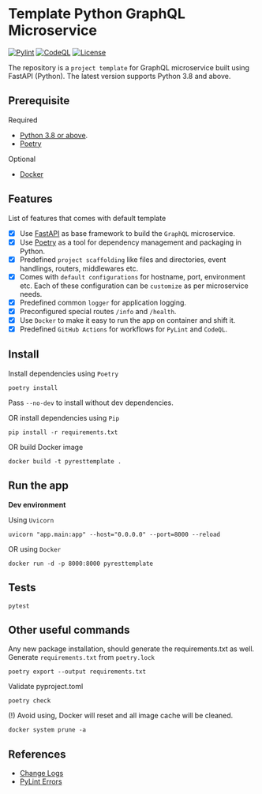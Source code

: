 # Template Python GraphQL Microservice

[![Pylint](https://github.com/beaver-ai/template-py-graphql-microservice/actions/workflows/pylint.yml/badge.svg)](https://github.com/beaver-ai/template-py-graphql-microservice/actions/workflows/pylint.yml) [![CodeQL](https://github.com/beaver-ai/template-py-graphql-microservice/actions/workflows/codeql.yml/badge.svg)](https://github.com/beaver-ai/template-py-graphql-microservice/actions/workflows/codeql.yml) [![License](https://img.shields.io/badge/License-MIT-blue)](https://github.com/beaver-ai/template-py-graphql-microservice/blob/main/LICENSE)

The repository is a `project template` for GraphQL microservice built using FastAPI (Python). The latest version supports Python 3.8 and above.

## Prerequisite

Required

* [Python 3.8 or above](https://www.python.org/downloads/).
* [Poetry](https://python-poetry.org/)

Optional

* [Docker](https://www.docker.com/)

## Features

List of features that comes with default template

- [x] Use [FastAPI](https://fastapi.tiangolo.com/) as base framework to build the `GraphQL` microservice.
- [x] Use [Poetry](https://python-poetry.org/docs/) as a tool for dependency management and packaging in Python.
- [x] Predefined `project scaffolding` like files and directories, event handlings, routers, middlewares etc.
- [x] Comes with `default configurations` for hostname, port, environment etc. Each of these configuration can be `customize` as per microservice needs.
- [x] Predefined common `logger` for application logging.
- [x] Preconfigured special routes `/info` and `/health`.
- [x] Use `Docker` to make it easy to run the app on container and shift it.
- [x] Predefined `GitHub Actions` for workflows for `PyLint` and `CodeQL`.

## Install

Install dependencies using `Poetry`
```console
poetry install
```

Pass `--no-dev` to install without dev dependencies.

OR install dependencies using `Pip`
```console
pip install -r requirements.txt
```

OR build Docker image
```console
docker build -t pyresttemplate .
```

## Run the app

**Dev environment**

Using `Uvicorn`
```console
uvicorn "app.main:app" --host="0.0.0.0" --port=8000 --reload
```

OR using `Docker`
```console
docker run -d -p 8000:8000 pyresttemplate
```

## Tests

```console
pytest
```

## Other useful commands

Any new package installation, should generate the requirements.txt as well. Generate `requirements.txt` from `poetry.lock`
```console
poetry export --output requirements.txt
```

Validate pyproject.toml
```console
poetry check
```

(!) Avoid using, Docker will reset and all image cache will be cleaned.
```console
docker system prune -a
```

## References

* [Change Logs](CHANGELOG.md)
* [PyLint Errors](https://vald-phoenix.github.io/pylint-errors/#list-of-errors)
